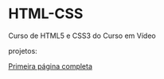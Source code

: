 # HTML-CSS
 
Curso de HTML5 e CSS3 do Curso em Vídeo

projetos:

<a href="https://yasminkally.github.io/html-css/desafios/d010/android.html">Primeira página completa</a>